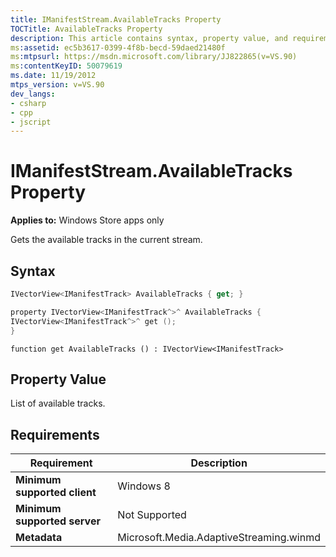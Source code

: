 ```yaml
---
title: IManifestStream.AvailableTracks Property
TOCTitle: AvailableTracks Property
description: This article contains syntax, property value, and requirements for the IManifestStream.AvailableTracks Property.
ms:assetid: ec5b3617-0399-4f8b-becd-59daed21480f
ms:mtpsurl: https://msdn.microsoft.com/library/JJ822865(v=VS.90)
ms:contentKeyID: 50079619
ms.date: 11/19/2012
mtps_version: v=VS.90
dev_langs:
- csharp
- cpp
- jscript
---
```


# IManifestStream.AvailableTracks Property

**Applies to:** Windows Store apps only

Gets the available tracks in the current stream.

## Syntax

```csharp
IVectorView<IManifestTrack> AvailableTracks { get; }
```

```cpp
property IVectorView<IManifestTrack^>^ AvailableTracks {
IVectorView<IManifestTrack^>^ get ();
}
```

```jscript
function get AvailableTracks () : IVectorView<IManifestTrack>
```

## Property Value

List of available tracks.

## Requirements

|Requirement|Description|
|--- |--- |
|**Minimum supported client**|Windows 8|
|**Minimum supported server**|Not Supported|
|**Metadata**|Microsoft.Media.AdaptiveStreaming.winmd|
